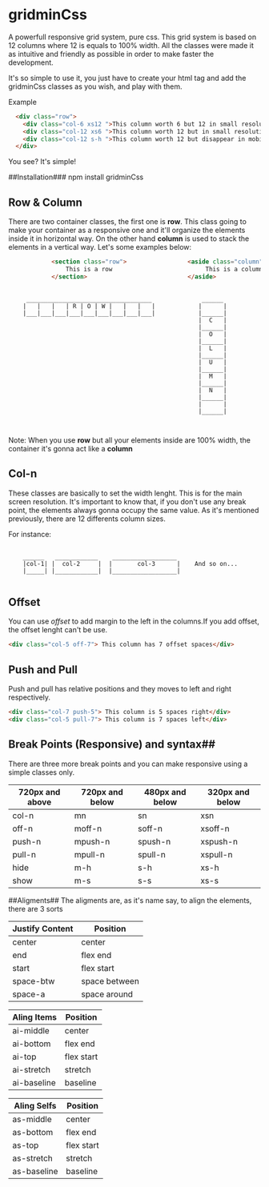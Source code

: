# gridminCss
A powerfull responsive grid system, pure css. This grid system is based on 12 columns where 12 is equals to 100% width. All the classes were made it as intuitive and friendly as possible in order to make faster the development.

It's so simple to use it, you just have to create your html tag and add the gridminCss classes as you wish, and play with them.

Example
```html
  <div class="row">
    <div class="col-6 xs12 ">This column worth 6 but 12 in small resolutions</div>
    <div class="col-12 xs6 ">This column worth 12 but in small resolution worth 6</div>
    <div class="col-12 s-h ">This column worth 12 but disappear in mobile resolution</div>
  </div>
```
You see? It's simple!

##Installation###
npm install gridminCss

## Row & Column ##
There are two container classes, the first one is **row**. This class going to make your container as a responsive one and it'll organize the elements inside it in horizontal way. On the other hand **column** is used to stack the elements in a vertical way. Let's some examples below:
```html
            <section class="row">                 <aside class="column">
                This is a row                          This is a column
            </section>                            </aside>
```
<pre>
  <code>
     ___________________________________              ______
    |   |   |   | R | O | W |   |   |   |            |      |
    |___|___|___|___|___|___|___|___|___|            |______|
                                                     |  C   |
                                                     |______|
                                                     |  O   |
                                                     |______|
                                                     |  L   |
                                                     |______|
                                                     |  U   |
                                                     |______|
                                                     |  M   |
                                                     |______|
                                                     |  N   |
                                                     |______|
                                                     |      |
                                                     |______|
                                                 
  </code>
</pre>


Note: When you use **row** but all your elements inside are 100% width, the container it's gonna act like a **column**

## Col-n ##
These classes are basically to set the width lenght. This is for the main screen resolution. It's important to know that, if you don't use any break point, the elements always gonna occupy the same value. As it's mentioned previously, there are 12 differents column sizes.

For instance:
<pre>
  <code>
    ______   ____________    __________________
    |col-1| |  col-2     |  |       col-3      |    And so on...
    |_____| |____________|  |__________________|  
  </code>
</pre>

## Offset
You can use *offset* to add margin to the left in the columns.If you add offset, the offset lenght can't be use.
```html
<div class="col-5 off-7"> This column has 7 offset spaces</div>
```

## Push and Pull
Push and pull has relative positions and they moves to left and right respectively.
```html
<div class="col-7 push-5"> This column is 5 spaces right</div>
<div class="col-5 pull-7"> This column is 7 spaces left</div>
```


## Break Points (Responsive) and syntax##
There are three more break points and you can make responsive using a simple classes only.

**720px and above** |**720px and below** |**480px and below**|**320px and below**|
--------------------|--------------------|-------------------|-------------------|
      col-n         |         mn         |sn                 |xsn                |
      off-n         |        moff-n      |soff-n             |xsoff-n            |
      push-n        |       mpush-n      |spush-n            |xspush-n           |
      pull-n        |       mpull-n      |spull-n            |xspull-n           |
      hide          |         m-h        |s-h                |xs-h               |
      show          |         m-s        |s-s                |xs-s               |



##Aligments##
The aligments are, as it's name say, to align the elements, there are 3 sorts

Justify Content        |Position     |
-----------------------|-------------|
center                 | center      |
end                    | flex end    |
start                  | flex start  |
space-btw              |space between|
space-a                |space around |

Aling Items |Position    |
------------|------------|
ai-middle   | center     |
ai-bottom   | flex end   |
ai-top      |flex start  |
ai-stretch  | stretch    |
ai-baseline | baseline   |

Aling Selfs |Position    |
------------|------------|
as-middle   | center     |
as-bottom   | flex end   |
as-top      |flex start  |
as-stretch  | stretch    |
as-baseline | baseline   |
